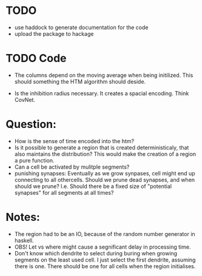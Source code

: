 # TODO
- use haddock to generate documentation for the code
- upload the package to hackage 

# TODO Code
- The columns depend on the moving average when being initilized. This should something the HTM algorithm should deside.

- Is the inhibition radius necessary. It creates a spacial encoding. Think CovNet.

# Question: 
- How is the sense of time encoded into the htm?
- Is it possible to generate a region that is created deterministicaly, that also maintains the distribution? This would make the creation of a region a pure function.
- Can a cell be activated by mulitple segments?
- punishing synapses: Eventually as we grow synpases, cell might end up connecting to all othercells. Should we prune dead synapses, and when should we prune? I.e. Should there be a fixed size of "potential synapses" for all segments at all times?

# Notes:
- The region had to be an IO, because of the random number generator in haskell.
- OBS! Let vs where might cause a segnificant delay in processing time.
- Don't know which dendrite to select during buring when growing segments on the least used cell. I just select the first dendrite, assuming there is one. There should be one for all cells when the region initialises.